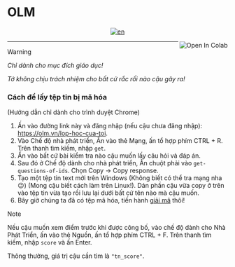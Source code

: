 # OLM
<div align="center">

[![en](https://img.shields.io/badge/Language-English-red.svg)](https://github.com/sosadsonar/OLM/blob/main/README.md)

</div>
<a href="https://colab.research.google.com/github/sosadsonar/OLM/blob/main/OLM.ipynb" target="_parent"><img align="right" src="https://colab.research.google.com/assets/colab-badge.svg" alt="Open In Colab"></a>

___
> [!Warning]
> *Chỉ dành cho mục đích giáo dục!*
>
> *Tớ không chịu trách nhiệm cho bất cứ rắc rối nào cậu gây ra!*

### Cách để lấy tệp tin bị mã hóa
(Hướng dẫn chỉ dành cho trình duyệt Chrome)
1. Ấn vào đường link này và đăng nhập (nếu cậu chưa đăng nhập): https://olm.vn/lop-hoc-cua-toi.
1. Vào Chế độ nhà phát triển, Ấn vào thẻ Mạng, ấn tổ hợp phím CTRL + R. Trên thanh tìm kiếm, nhập `get`.
1. Ấn vào bất cứ bài kiểm tra nào cậu muốn lấy câu hỏi và đáp án.
1. Sau đó ở Chế độ dành cho nhà phát triển, Ấn chuột phải vào `get-questions-of-ids`. Chọn Copy -> Copy response.
1. Tạo một tệp tin text mới trên Windows (Không biết có thể tra mạng nha :wink:) (Mong cậu biết cách làm trên Linux!). Dán phần cậu vừa copy ở trên vào tệp tin vừa tạo rồi lưu lại dưới bất cứ tên nào mà cậu muốn.
1. Bây giờ chúng ta đã có tệp mã hóa, tiến hành [giải mã](https://github.com/sosadsonar/OLM/blob/main/README-vi.md#c%C3%A1ch-%C4%91%E1%BB%83-gi%E1%BA%A3i-m%C3%A3-t%E1%BB%87p-tin) thôi!

> [!NOTE]
> Nếu cậu muốn xem điểm trước khi được công bố, vào chế độ dành cho Nhà Phát Triển, ấn vào thẻ Nguồn, ấn tổ hợp phím CTRL + F. Trên thanh tìm kiếm, nhập `score` và ấn Enter.
>
> Thông thường, giá trị cậu cần tìm là `"tn_score"`.

